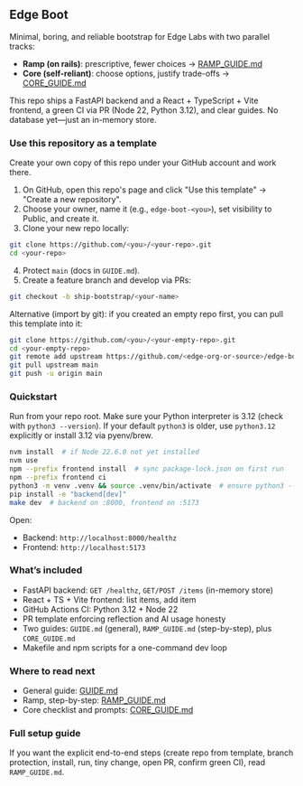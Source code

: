 ## Edge Boot

Minimal, boring, and reliable bootstrap for Edge Labs with two parallel tracks:

- **Ramp (on rails)**: prescriptive, fewer choices → [RAMP_GUIDE.md](RAMP_GUIDE.md)
- **Core (self-reliant)**: choose options, justify trade-offs → [CORE_GUIDE.md](CORE_GUIDE.md)

This repo ships a FastAPI backend and a React + TypeScript + Vite frontend, a green CI via PR (Node 22, Python 3.12), and clear guides. No database yet—just an in-memory store.

### Use this repository as a template

Create your own copy of this repo under your GitHub account and work there.

1) On GitHub, open this repo's page and click "Use this template" → "Create a new repository".
2) Choose your owner, name it (e.g., `edge-boot-<you>`), set visibility to Public, and create it.
3) Clone your new repo locally:

```bash
git clone https://github.com/<you>/<your-repo>.git
cd <your-repo>
```

4) Protect `main` (docs in `GUIDE.md`).
5) Create a feature branch and develop via PRs:

```bash
git checkout -b ship-bootstrap/<your-name>
```

Alternative (import by git): if you created an empty repo first, you can pull this template into it:

```bash
git clone https://github.com/<you>/<your-empty-repo>.git
cd <your-empty-repo>
git remote add upstream https://github.com/<edge-org-or-source>/edge-boot.git
git pull upstream main
git push -u origin main
```

### Quickstart

Run from your repo root. Make sure your Python interpreter is 3.12 (check with `python3 --version`). If your default `python3` is older, use `python3.12` explicitly or install 3.12 via pyenv/brew.

```bash
nvm install  # if Node 22.6.0 not yet installed
nvm use
npm --prefix frontend install  # sync package-lock.json on first run
npm --prefix frontend ci
python3 -m venv .venv && source .venv/bin/activate  # ensure python3 --version >= 3.12 (PowerShell: .\.venv\Scripts\Activate.ps1)
pip install -e "backend[dev]"
make dev  # backend on :8000, frontend on :5173
```

Open:

- Backend: `http://localhost:8000/healthz`
- Frontend: `http://localhost:5173`

### What’s included

- FastAPI backend: `GET /healthz`, `GET/POST /items` (in-memory store)
- React + TS + Vite frontend: list items, add item
- GitHub Actions CI: Python 3.12 + Node 22
- PR template enforcing reflection and AI usage honesty
- Two guides: `GUIDE.md` (general), `RAMP_GUIDE.md` (step-by-step), plus `CORE_GUIDE.md`
- Makefile and npm scripts for a one-command dev loop

### Where to read next

- General guide: [GUIDE.md](GUIDE.md)
- Ramp, step-by-step: [RAMP_GUIDE.md](RAMP_GUIDE.md)
- Core checklist and prompts: [CORE_GUIDE.md](CORE_GUIDE.md)

### Full setup guide

If you want the explicit end-to-end steps (create repo from template, branch protection, install, run, tiny change, open PR, confirm green CI), read `RAMP_GUIDE.md`.


